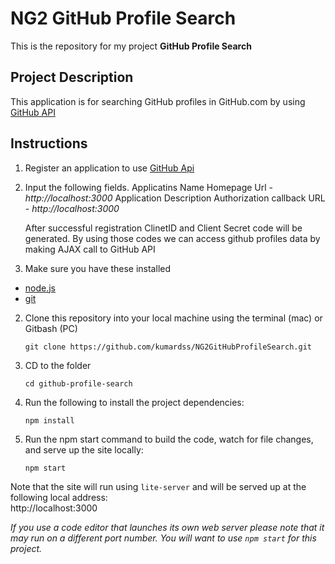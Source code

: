 # NG2 GitHub Profile Search

This is the repository for my project **GitHub Profile Search**  


## Project Description

This application is for searching GitHub profiles in GitHub.com by using [GitHub API](https://github.com/settings/developers) 


## Instructions

1. Register an application to use [GitHub Api](https://github.com/settings/developers)

2. Input the following fields.
    Applicatins Name
    Homepage Url    -   *http://localhost:3000*
    Application Description
    Authorization callback URL  -   *http://localhost:3000*

    After successful registration ClinetID and Client Secret code will be generated.
    By using those codes we can access github profiles data by making AJAX call to GitHub API

1. Make sure you have these installed
  - [node.js](http://nodejs.org/)
  - [git](http://git-scm.com/)

2. Clone this repository into your local machine using the terminal (mac) or Gitbash (PC) 

    `git clone https://github.com/kumardss/NG2GitHubProfileSearch.git`
    
3. CD to the folder

    `cd github-profile-search`
    
4. Run the following to install the project dependencies:

    `npm install`
    
5. Run the npm start command to build the code, watch for file changes, and serve up the site locally:

    `npm start`

Note that the site will run using `lite-server` and will be served up at the following local address:  
    http://localhost:3000

*If you use a code editor that launches its own web server please note that it may run on a different port number. 
You will want to use `npm start` for this project.*
  